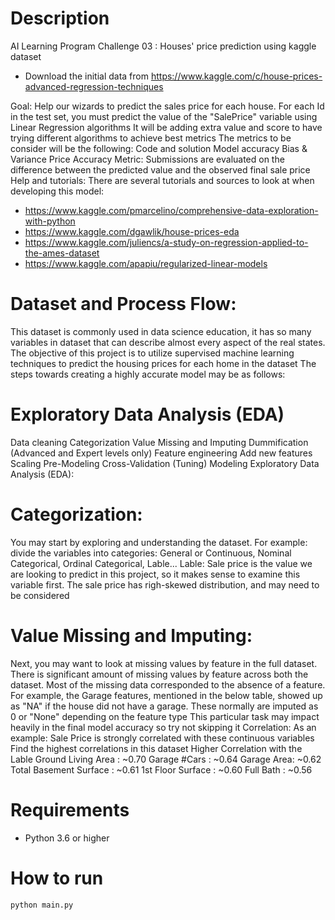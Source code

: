 # Description 
AI Learning Program Challenge 03 : Houses' price prediction using kaggle dataset


* Download the initial data from https://www.kaggle.com/c/house-prices-advanced-regression-techniques

Goal:
Help our wizards to predict the sales price for each house. For each Id in the test set, you must predict the value of the "SalePrice" variable using Linear Regression algorithms
It will be adding extra value and score to have trying different algorithms to achieve best metrics
The metrics to be consider will be the following:
Code and solution
Model accuracy
Bias & Variance
Price Accuracy Metric:
Submissions are evaluated on the difference between the predicted value and the observed final sale price
Help and tutorials:
There are several tutorials and sources to look at when developing this model:

* https://www.kaggle.com/pmarcelino/comprehensive-data-exploration-with-python
* https://www.kaggle.com/dgawlik/house-prices-eda
* https://www.kaggle.com/juliencs/a-study-on-regression-applied-to-the-ames-dataset
* https://www.kaggle.com/apapiu/regularized-linear-models

# Dataset and Process Flow: 
This dataset is commonly used in data science education, it has so many variables in dataset that can describe almost every aspect of the real states. The objective of this project is to utilize supervised machine learning techniques to predict the housing prices for each home in the dataset
The steps towards creating a highly accurate model may be as follows:

# Exploratory Data Analysis (EDA)
Data cleaning
Categorization
Value Missing and Imputing
Dummification (Advanced and Expert levels only)
Feature engineering
Add new features
Scaling
Pre-Modeling
Cross-Validation (Tuning)
Modeling
Exploratory Data Analysis (EDA):

# Categorization:
You may start by exploring and understanding the dataset. For example: divide the variables into categories: General or Continuous, Nominal Categorical, Ordinal Categorical, Lable...
Lable:
Sale price is the value we are looking to predict in this project, so it makes sense to examine this variable first. The sale price has righ-skewed distribution, and may need to be considered

# Value Missing and Imputing:
Next, you may want to look at missing values by feature in the full dataset. There is significant amount of missing values by feature across both the dataset. Most of the missing data corresponded to the absence of a feature. For example, the Garage features, mentioned in the below table, showed up as "NA" if the house did not have a garage. These normally are imputed as 0 or "None" depending on the feature type
This particular task may impact heavily in the final model accuracy so try not skipping it
Correlation:
As an example: Sale Price is strongly correlated with these continuous variables
Find the highest correlations in this dataset
Higher Correlation with the Lable
Ground Living Area : ~0.70
Garage #Cars : ~0.64
Garage Area: ~0.62
Total Basement Surface : ~0.61
1st Floor Surface : ~0.60
Full Bath : ~0.56


# Requirements 
* Python 3.6 or higher

# How to run 

```
python main.py 
```
